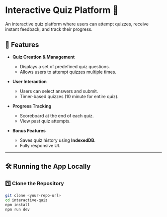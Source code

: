 # Interactive Quiz Platform 🎯

An interactive quiz platform where users can attempt quizzes, receive instant feedback, and track their progress.

## 🚀 Features

- **Quiz Creation & Management**
  - Displays a set of predefined quiz questions.
  - Allows users to attempt quizzes multiple times.

- **User Interaction**
  - Users can select answers and submit.
  - Timer-based quizzes (10 minute for entire quiz).

- **Progress Tracking**
  - Scoreboard at the end of each quiz.
  - View past quiz attempts.

- **Bonus Features**
  - Saves quiz history using **IndexedDB**.
  - Fully responsive UI.

---

## 🛠️ Running the App Locally

### 1️⃣ Clone the Repository
```sh
git clone <your-repo-url>
cd interactive-quiz
npm install
npm run dev
```
